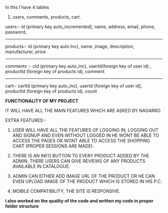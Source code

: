 In this I have 4 tables 

1. users, comments, products, cart.

users:-
 id (primary key auto_incremented), name, address, email, phone, password,
 <hr>
 
products:- 
 id (primary key auto Inc), name ,image, description, manufacturer, price 

<hr>

comments :-
  cId (primary key auto_inc), userId(foreign key  of user id) , productId (foreign key  of products id), comment
<hr>
cart:-
cartId (primary key auto_inc), userId (foreign key  of user id), productId (foreign key  of products id), count
 
 <b>FUNCTIONALITY OF MY PROJECT</b>
 
  IT WILL HAVE ALL THE MAIN FEATURES WHICH ARE ASKED BY NAGARRO

EXTRA FEATURES:-

1. USER WILL HAVE ALL THE FEATURES OF LOGGING IN, LOGGING OUT AND SIGNUP AND EVEN WITHOUT LOGGED IN HE WONT BE ABLE TO ACCESS THE PAGES OR WONT ABLE TO ACCESS THE SHOPPING CART (PROPER SESSIONS ARE MADE).

2. THERE IS AN INFO BUTTON TO EVERY PRODUCT ADDED BY THE ADMIN, THERE USERS CAN GIVE REVIEWS OF ANY PRODUCTS AVAILABLE IN CATALOGUE. 

3. ADMIN CAN EITHER ADD IMAGE URL OF THE PRODUCT OR HE CAN EVEN UPLOAD IMAGE OF THE PRODUCT WHICH IS STORED IN HIS P.C.

4. MOBILE COMPATIBILITY, THE SITE IS RESPONSIVE.

<b> i also worked on the quality of the code and written my code in proper folder structure </b>

